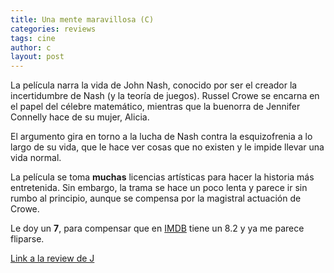 ```yaml
---
title: Una mente maravillosa (C)
categories: reviews
tags: cine
author: c
layout: post
---
```


La película narra la vida de John Nash, conocido por ser el creador la incertidumbre de Nash (y la teoría de juegos). Russel Crowe se encarna en el papel del célebre matemático, mientras que la buenorra de Jennifer Connelly hace de su mujer, Alicia.

El argumento gira en torno a la lucha de Nash contra la esquizofrenia a lo largo de su vida, que le hace ver cosas que no existen y le impide llevar una vida normal.

La película se toma **muchas** licencias artísticas para hacer la historia más entretenida. Sin embargo, la trama se hace un poco lenta y parece ir sin rumbo al principio, aunque se compensa por la magistral actuación de Crowe.

Le doy un **7**, para compensar que en [IMDB](https://www.imdb.com/de/title/tt0268978/) tiene un 8.2 y ya me parece fliparse.

[Link a la review de J](/reviews/_posts/2025-10-15-una-mente-maravillosa.md)
